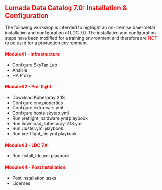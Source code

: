 ## <font color='red'>Lumada Data Catalog 7.0: Installation & Configuration</font>
The following workshop is intended to highlight an on-premise bare-metal installation and configuration of LDC 7.0. The installation and configuration steps have been modified for a training environment and therefore are <font color='red'>NOT</font> to be used for a production environment.

#### <font color='red'>Module 01 - Infrastructure</font>
* Configure SkyTap Lab
* Ansible
* HA Proxy

#### <font color='red'>Module 02 - Pre-flight</font>
* Download Kubespray 2.18
* Configure env.properties
* Configure extra-vars.yml
* Configure hosts-skytap.yml
* Run preflight_hardware.yml playbook
* Run download_kubespray-2.18.yml
* Run cluster.yml playbook
* Run pre-flight_ldc.yml playbook

#### <font color='red'>Module 03 - LDC 7.0</font>
* Run install_ldc.yml playbook

#### <font color='red'>Module 04 - Post Installation</font>
* Post Installation tasks
* Licenses



 
